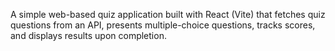A simple web-based quiz application built with React (Vite) that fetches quiz questions from an API, presents multiple-choice questions, tracks scores, and displays results upon completion.
